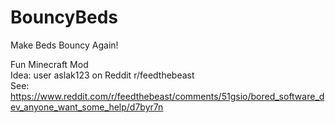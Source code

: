 # BouncyBeds
Make Beds Bouncy Again!

Fun Minecraft Mod  
Idea: user aslak123 on Reddit r/feedthebeast   
See: https://www.reddit.com/r/feedthebeast/comments/51gsio/bored_software_dev_anyone_want_some_help/d7byr7n  

